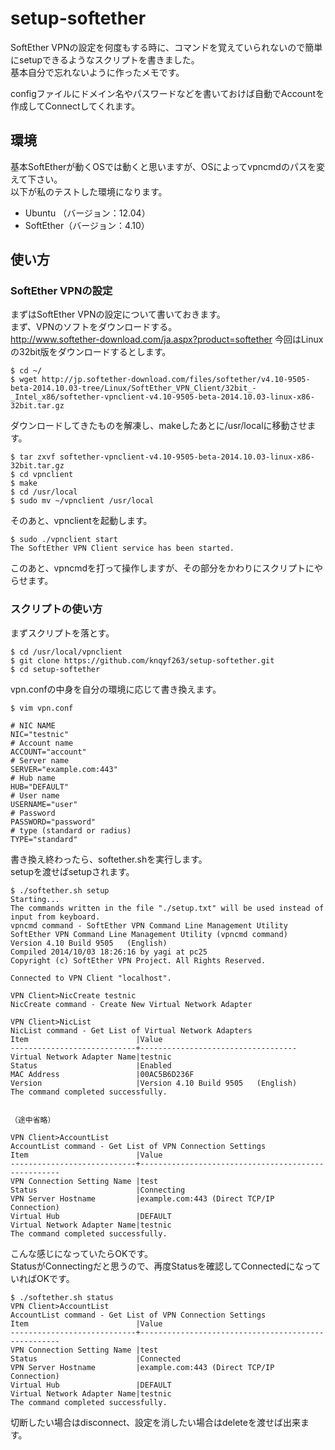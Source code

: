 setup-softether
=========

SoftEther VPNの設定を何度もする時に、コマンドを覚えていられないので簡単にsetupできるようなスクリプトを書きました。  
基本自分で忘れないように作ったメモです。  

configファイルにドメイン名やパスワードなどを書いておけば自動でAccountを作成してConnectしてくれます。


## 環境
基本SoftEtherが動くOSでは動くと思いますが、OSによってvpncmdのパスを変えて下さい。  
以下が私のテストした環境になります。    
* Ubuntu  （バージョン：12.04）
* SoftEther（バージョン：4.10）

## 使い方
### SoftEther VPNの設定
まずはSoftEther VPNの設定について書いておきます。  
まず、VPNのソフトをダウンロードする。  
http://www.softether-download.com/ja.aspx?product=softether
今回はLinuxの32bit版をダウンロードするとします。

    $ cd ~/
    $ wget http://jp.softether-download.com/files/softether/v4.10-9505-beta-2014.10.03-tree/Linux/SoftEther_VPN_Client/32bit_-_Intel_x86/softether-vpnclient-v4.10-9505-beta-2014.10.03-linux-x86-32bit.tar.gz
    
ダウンロードしてきたものを解凍し、makeしたあとに/usr/localに移動させます。

    $ tar zxvf softether-vpnclient-v4.10-9505-beta-2014.10.03-linux-x86-32bit.tar.gz
    $ cd vpnclient
    $ make
    $ cd /usr/local
    $ sudo mv ~/vpnclient /usr/local
    

そのあと、vpnclientを起動します。

    $ sudo ./vpnclient start
    The SoftEther VPN Client service has been started.
    
このあと、vpncmdを打って操作しますが、その部分をかわりにスクリプトにやらせます。

### スクリプトの使い方

まずスクリプトを落とす。

    $ cd /usr/local/vpnclient
    $ git clone https://github.com/knqyf263/setup-softether.git
    $ cd setup-softether

vpn.confの中身を自分の環境に応じて書き換えます。  

    $ vim vpn.conf
    
    # NIC NAME
    NIC="testnic"
    # Account name
    ACCOUNT="account"
    # Server name
    SERVER="example.com:443"
    # Hub name
    HUB="DEFAULT"
    # User name
    USERNAME="user"
    # Password
    PASSWORD="password"
    # type (standard or radius)
    TYPE="standard"
    
書き換え終わったら、softether.shを実行します。  
setupを渡せばsetupされます。  

    $ ./softether.sh setup
    Starting...
    The commands written in the file "./setup.txt" will be used instead of input from keyboard.
    vpncmd command - SoftEther VPN Command Line Management Utility
    SoftEther VPN Command Line Management Utility (vpncmd command)
    Version 4.10 Build 9505   (English)
    Compiled 2014/10/03 18:26:16 by yagi at pc25
    Copyright (c) SoftEther VPN Project. All Rights Reserved.
    
    Connected to VPN Client "localhost".
    
    VPN Client>NicCreate testnic
    NicCreate command - Create New Virtual Network Adapter
    
    VPN Client>NicList
    NicList command - Get List of Virtual Network Adapters
    Item                        |Value
    ----------------------------+-----------------------------------
    Virtual Network Adapter Name|testnic
    Status                      |Enabled
    MAC Address                 |00AC5B6D236F
    Version                     |Version 4.10 Build 9505   (English)
    The command completed successfully.
    
    
    （途中省略）

    VPN Client>AccountList
    AccountList command - Get List of VPN Connection Settings
    Item                        |Value
    ----------------------------+----------------------------------------------------
    VPN Connection Setting Name |test
    Status                      |Connecting
    VPN Server Hostname         |example.com:443 (Direct TCP/IP Connection)
    Virtual Hub                 |DEFAULT
    Virtual Network Adapter Name|testnic
    The command completed successfully.

こんな感じになっていたらOKです。  
StatusがConnectingだと思うので、再度Statusを確認してConnectedになっていればOKです。

    $ ./softether.sh status
    VPN Client>AccountList
    AccountList command - Get List of VPN Connection Settings
    Item                        |Value
    ----------------------------+----------------------------------------------------
    VPN Connection Setting Name |test
    Status                      |Connected
    VPN Server Hostname         |example.com:443 (Direct TCP/IP Connection)
    Virtual Hub                 |DEFAULT
    Virtual Network Adapter Name|testnic
    The command completed successfully.

切断したい場合はdisconnect、設定を消したい場合はdeleteを渡せば出来ます。

